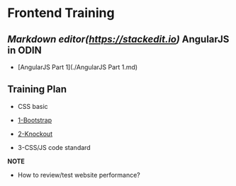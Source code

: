  Frontend Training
=====================
*Markdown editor(https://stackedit.io)*
AngularJS in ODIN
----------------------------
- [AngularJS Part 1](./AngularJS Part 1.md)

Training Plan
---------
- CSS basic

- [1-Bootstrap](./1-Bootstrap.md)

- [2-Knockout](./2-knockout.md)

- 3-CSS/JS code standard



**NOTE**
- How to review/test website performance?

